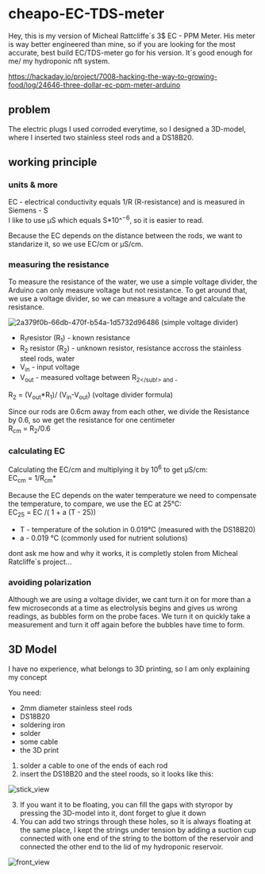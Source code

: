 # cheapo-EC-TDS-meter

Hey, this is my version of Micheal Rattcliffe´s 3$ EC - PPM Meter. 
His meter is way better engineered than mine, so if you are looking for the most accurate, best build EC/TDS-meter go for his version.
It´s good enough for me/ my hydroponic nft system.

https://hackaday.io/project/7008-hacking-the-way-to-growing-food/log/24646-three-dollar-ec-ppm-meter-arduino


## problem
The electric plugs I used corroded everytime, so I designed a 3D-model, where I inserted two stainless steel rods and a DS18B20.

## working principle 

### units & more
EC - electrical conductivity equals 1/R (R-resistance) and is measured in Siemens - S<br/>
I like to use μS which equals S*10^<sup>−6</sup>, so it is easier to read.

Because the EC depends on the distance between the rods, we want to standarize it, so we use EC/cm or μS/cm.

### measuring the resistance 
To measure the resistance of the water, we use a simple voltage divider, the Arduino can only measure voltage but not resistance.
To get around that, we use a voltage divider, so we can measure a voltage and calculate the resistance.

![2a379f0b-66db-470f-b54a-1d5732d96486](https://imgs.search.brave.com/iXdzhoNWDpuSUs0TFis7hd0g7asi3qvVCDJkgN1TsfQ/rs:fit:1200:1200:1/g:ce/aHR0cHM6Ly9jZG4u/aW5jaGNhbGN1bGF0/b3IuY29tL3dwLWNv/bnRlbnQvdXBsb2Fk/cy8yMDE5LzAyL3Zv/bHRhZ2UtZGl2aWRl/ci5wbmc)
(simple voltage divider)

- R<sub>1</sub>resistor (R<sub>1</sub>) - known resistance
- R<sub>2</sub> resistor (R<sub>2</sub>) - unknown resistor, resistance accross the stainless steel rods, water
- V<sub>in</sub> - input voltage
- V<sub>out</sub> - measured voltage between R<sub>2</sub!> and - 




R<sub>2</sub> = (V<sub>out</sub>*R<sub>1</sub>)/ (V<sub>in</sub>-V<sub>out</sub>) (voltage divider formula)

Since our rods are 0.6cm away from each other, we divide the Resistance by 0.6, so we get the resistance for one centimeter <br/>
R<sub>cm</sub> =  R<sub>2</sub>/0.6

### calculating EC 

Calculating the EC/cm and multiplying it by 10<sup>6</sup> to get μS/cm: <br/>
EC<sub>cm</sub> = 1/R<sub>cm</sub>*

Because the EC depends on the water temperature we need to compensate the temperature, to compare, we use the EC at 25°C: </br>
EC<sub>25</sub> = EC /( 1 + a (T - 25))

- T - temperature of the solution in 0.019°C (measured with the DS18B20)
- a - 0.019 °C (commonly used for nutrient solutions)

dont ask me how and why it works, it is completly stolen from Micheal Ratcliffe´s project...

### avoiding polarization
Although we are using a voltage divider, we cant turn it on for more than a few microseconds at a time as electrolysis begins and gives us wrong readings,  as bubbles form on the probe faces. We turn it on quickly take a measurement and turn it off again before the bubbles have time to form.

## 3D Model
I have no experience, what belongs to 3D printing, so I am only explaining my concept  

You need:
- 2mm diameter stainless steel rods
- DS18B20
- soldering iron
- solder
- some cable
- the 3D print

1. solder a cable to one of the ends of each rod
2. insert the DS18B20 and the steel roods, so it looks like this:
 
![stick_view](https://user-images.githubusercontent.com/80157991/170273426-40befbda-b42f-4e88-accd-4c0a76d9a8a2.png)


3. If you want it to be floating, you can fill the gaps with styropor by pressing the 3D-model into it, dont forget to glue it down
4. You can add two strings through these holes, so it is always floating at the same place, I kept the strings under tension by adding a suction cup connected with one end of the string to the bottom of the reservoir and connected the other end to the lid of my hydroponic reservoir.



![front_view](https://user-images.githubusercontent.com/80157991/170272913-3d3b8dd5-d585-4202-bf20-8e1e66999937.png)


